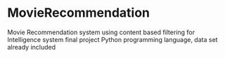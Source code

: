 # MovieRecommendation
Movie Recommendation system using content based filtering for Intelligence system final project
Python programming language, data set already included
